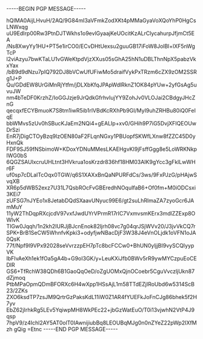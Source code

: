 -----BEGIN PGP MESSAGE-----

hQIMA0AijLHvuH/2AQ/9G84mI3aVFmkZodXKt4pMMaGyaVoXQoYhP0HgCsLNWxqg
uU9EdIrp00Rw3PtnDJTWkhs1o9evlGyaajKeUOcitKzALrClycahurpJfjmCt5EA
/Ns8XwyYy1HU+PT5e1irCO0/ECvDHtUexsu2guuGB17iFoW8JolBl+lXF5nWgTcP
I2viAzyu7bwKTaLU1vGWeKtpdVjzXXus05sGhA25hN1uDBLThnNpX5pabzVkxYax
/bB9d9dNzu7pIQ792DJ8bVCwUfUFiwMo5draifVykPxTRzm6cZX9zOM2SSRg1J+P
Qu/GDdEW8UrGiMnRjYtfm/jDLXbKfqJPApWdlRknZ1OK84pYUw+2yfGsAg5uvuJW
nm4bTeDF0KrzhZ/IoGGJzje9JrQdkGfrhvIujYY9ZohJv0VLOJai2CBdgyJHcZnG
qecqxfECYBmuoK7S8tm1iwR5ib1rlVBdKcRXhPb9GI/MyI9uhZRHBu80iQ0FeIqE
bbWMvs5zUv0hSBucKJaEm2NQi4+gEALIp+xv0/GHih9P7iG5DvjXFIQEOUwDrSzi
EnR7jDigCTOyBzq9lzOEN80aF2FLqnNGxy1PBUopfSKWfLXnw8fZZC45D0yHxnQk
FDF9SJ59fNSbimoW+KDoxYDNuMMesLKAEHgvKI9jFsffGgg8e5LoWRKNkpIWG0bS
6QGZSAUlxcruUHLtnt3HVkrua1osKrzdr836hf18HM03AIK9gYcc3gFklLwWHr6F
uf0sp7cDLaITcOqx0TGW/q6S1XAXxBnQaNPURFdCs/3ws/9FxPJzG/pHAjwSvqXB
XR6p5dWB52exz7U31L7QsbROcFvGBEredhNOquIfaB6+Of0fm+M0iODCsxi3KEi7
zUFSG7nJYEo1x8JetabDQdSXaavUNyuc99E6/gt2suLhRlmaZA7zyoGcr6JAmMuY
11yW2ThDqpRXcjcdV97vxfJwdUYrVPrmR17rIC7VxmvsmKErx3mdlZZExp8OWlvK
TIGw0Jqqh/1n2kh2IURJjBJcnEnok82ljrh08vc7g04qrJSjWVv20/J3jvVkCQ7r
SPK+BrB1SeCW5WhnfvKpki3+odyfjwNBacDjF3W38J4eVnOLjdk1oVFN1oJA0QsK
77f/Npf9l9VPx92028seVvrzzpEH7pTc8bcFCCw0+BhUN0yljjBI9vySCQIyypVK
IbFIvAeXh1ek1fOa5gA4b+G9oI3GK/y+LeuKXiJfb0BWv5rR9ywMYCzpuEoCEDlR
GS6+TfRchW38QDh6B1GaoQqOeD/oZgUOMxQjnOCoebr5CguVvczljUkn87dZjmoq
PtbMPaOpmQDmBFORXc6H4wXpp1HSsAjL1m58TTdEZjIRoUbd6w5314ScB23/2ZKs
ZXO6ksdTP7zsJM9QrtrGzPaksKdL11iW0Z1AR4fYUEFkJoFnCJg86bhek5f2H7yv
EbZ62jIrhkRg5LEv5YqiwpMH8WkPEc22+jbGzWatEuO/T0i13vjwhN2VtP4J9qsp
7hpV9/z4Ichl2AY5AT0olT0IAwnijiubBq8LEOUBqMJg0n0nZYeZ22pWp2IXfMzh
gQig
=Etnc
-----END PGP MESSAGE-----
